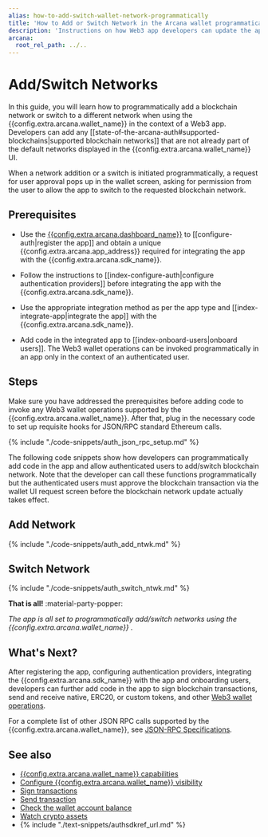 ```yaml
---
alias: how-to-add-switch-wallet-network-programmatically
title: 'How to Add or Switch Network in the Arcana wallet programmatically'
description: 'Instructions on how Web3 app developers can update the app and programmatically add/switch network in the Arcana wallet so that app users can access the configured blockchain networks when they use the wallet UI.'
arcana:
  root_rel_path: ../..
---
```


# Add/Switch Networks

In this guide, you will learn how to programmatically add a blockchain network or switch to a different network when using the {{config.extra.arcana.wallet_name}} in the context of a Web3 app. Developers can add any [[state-of-the-arcana-auth#supported-blockchains|supported blockchain networks]] that are not already part of the default networks displayed in the {{config.extra.arcana.wallet_name}} UI. 

When a network addition or a switch is initiated programmatically, a request for user approval pops up in the wallet screen, asking for permission from the user to allow the app to switch to the requested blockchain network.

## Prerequisites

* Use the [{{config.extra.arcana.dashboard_name}}]({{page.meta.arcana.root_rel_path}}/concepts/dashboard.md) to [[configure-auth|register the app]] and obtain a unique {{config.extra.arcana.app_address}} required for integrating the app with the {{config.extra.arcana.sdk_name}}.

* Follow the instructions to [[index-configure-auth|configure authentication providers]] before integrating the app with the {{config.extra.arcana.sdk_name}}.
  
* Use the appropriate integration method as per the app type and [[index-integrate-app|integrate the app]] with the {{config.extra.arcana.sdk_name}}.

* Add code in the integrated app to [[index-onboard-users|onboard users]]. The Web3 wallet operations can be invoked programmatically in an app only in the context of an authenticated user.

## Steps

Make sure you have addressed the prerequisites before adding code to invoke any Web3 wallet operations supported by the {{config.extra.arcana.wallet_name}}. After that, plug in the necessary code to set up requisite hooks for JSON/RPC standard Ethereum calls.

{% include "./code-snippets/auth_json_rpc_setup.md" %}

The following code snippets show how developers can programmatically add code in the app and allow authenticated users to add/switch blockchain network. Note that the developer can call these functions programmatically but the authenticated users must approve the blockchain transaction via the wallet UI request screen before the blockchain network update actually takes effect.

## Add Network

{% include "./code-snippets/auth_add_ntwk.md" %}

## Switch Network

{% include "./code-snippets/auth_switch_ntwk.md" %}

**That is all!**  :material-party-popper:

*The app is all set to programmatically add/switch networks using the {{config.extra.arcana.wallet_name}} .*

## What's Next?

After registering the app, configuring authentication providers, integrating the {{config.extra.arcana.sdk_name}} with the app and onboarding users, developers can further add code in the app to sign blockchain transactions, send and receive native, ERC20, or custom tokens, and other [Web3 wallet operations]({{page.meta.arcana.root_rel_path}}/howto/arcana_wallet/web3ops/index.md).

For a complete list of other JSON RPC calls supported by the {{config.extra.arcana.wallet_name}}, see [JSON-RPC Specifications](https://ethereum.github.io/execution-apis/api-documentation/). 

## See also

* [{{config.extra.arcana.wallet_name}} capabilities]({{page.meta.arcana.root_rel_path}}/concepts/anwallet/index.md)
* [Configure {{config.extra.arcana.wallet_name}} visibility]({{page.meta.arcana.root_rel_path}}/howto/arcana_wallet/config_walletvisibility.md)
* [Sign transactions]({{page.meta.arcana.root_rel_path}}/howto/arcana_wallet/wallet_sign.md)
* [Send transaction]({{page.meta.arcana.root_rel_path}}/howto/arcana_wallet/wallet_send.md)
* [Check the wallet account balance]({{page.meta.arcana.root_rel_path}}/howto/arcana_wallet/wallet_balance.md)
* [Watch crypto assets]({{page.meta.arcana.root_rel_path}}/howto/arcana_wallet/wallet_watchasset.md)
* {% include "./text-snippets/authsdkref_url.md" %}
